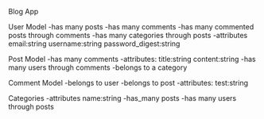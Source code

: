 Blog App

User Model 
    -has many posts
    -has many comments
    -has many commented posts through comments
    -has many categories through posts
    -attributes email:string username:string password_digest:string

Post Model
    -has many comments
    -attributes: title:string content:string
    -has many users through comments
    -belongs to a category

Comment Model
    -belongs to user
    -belongs to post
    -attributes: test:string 

Categories
    -attributes name:string
    -has_many posts
    -has many users through posts